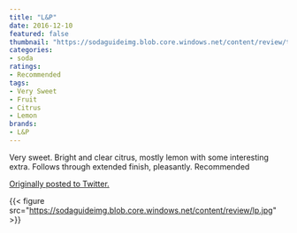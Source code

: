```yaml
---
title: "L&P"
date: 2016-12-10
featured: false
thumbnail: "https://sodaguideimg.blob.core.windows.net/content/review/thumbs/lp.jpg"
categories:
- soda
ratings:
- Recommended
tags:
- Very Sweet
- Fruit
- Citrus
- Lemon
brands:
- L&P
---
```


Very sweet. Bright and clear citrus, mostly lemon with some interesting extra. Follows through extended finish, pleasantly. Recommended

[Originally posted to Twitter.](https://twitter.com/Cavorter/status/807759752545570817)

{{< figure src="https://sodaguideimg.blob.core.windows.net/content/review/lp.jpg" >}}
